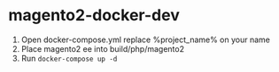 # magento2-docker-dev
1. Open docker-compose.yml replace %project_name% on your name
2. Place magento2 ee into build/php/magento2
3. Run `docker-compose up -d`
